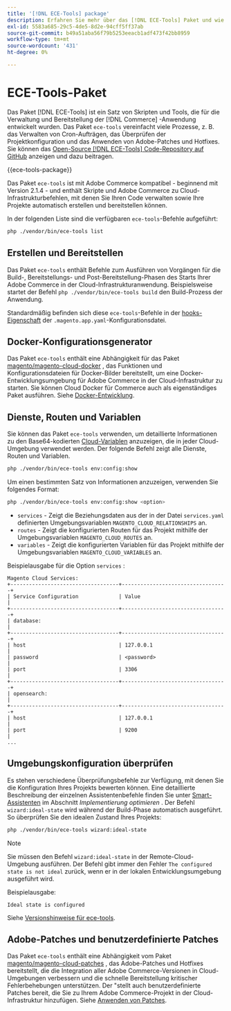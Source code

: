```yaml
---
title: '[!DNL ECE-Tools] package'
description: Erfahren Sie mehr über das [!DNL ECE-Tools] Paket und wie es bei der Verwaltung und Bereitstellung von Adobe Commerce hilft.
exl-id: 5583a685-29c5-4de5-8d2e-94cff5ff37ab
source-git-commit: b49a51aba56f79b5253eeacb1adf473f42bb8959
workflow-type: tm+mt
source-wordcount: '431'
ht-degree: 0%

---
```


# ECE-Tools-Paket

Das Paket [!DNL ECE-Tools] ist ein Satz von Skripten und Tools, die für die Verwaltung und Bereitstellung der [!DNL Commerce] -Anwendung entwickelt wurden. Das Paket `ece-tools` vereinfacht viele Prozesse, z. B. das Verwalten von Cron-Aufträgen, das Überprüfen der Projektkonfiguration und das Anwenden von Adobe-Patches und Hotfixes. Sie können das [Open-Source [!DNL ECE-Tools] Code-Repository auf GitHub][ece-repo] anzeigen und dazu beitragen.

{{ece-tools-package}}

Das Paket `ece-tools` ist mit Adobe Commerce kompatibel - beginnend mit Version 2.1.4 - und enthält Skripte und Adobe Commerce zu Cloud-Infrastrukturbefehlen, mit denen Sie Ihren Code verwalten sowie Ihre Projekte automatisch erstellen und bereitstellen können.

In der folgenden Liste sind die verfügbaren `ece-tools`-Befehle aufgeführt:

```bash
php ./vendor/bin/ece-tools list
```

## Erstellen und Bereitstellen

Das Paket `ece-tools` enthält Befehle zum Ausführen von Vorgängen für die Build-, Bereitstellungs- und Post-Bereitstellung-Phasen des Starts Ihrer Adobe Commerce in der Cloud-Infrastrukturanwendung. Beispielsweise startet der Befehl `php ./vendor/bin/ece-tools build` den Build-Prozess der Anwendung.

Standardmäßig befinden sich diese `ece-tools`-Befehle in der [hooks-Eigenschaft](../application/hooks-property.md) der `.magento.app.yaml`-Konfigurationsdatei.

## Docker-Konfigurationsgenerator

Das Paket `ece-tools` enthält eine Abhängigkeit für das Paket [magento/magento-cloud-docker] , das Funktionen und Konfigurationsdateien für Docker-Bilder bereitstellt, um eine Docker-Entwicklungsumgebung für Adobe Commerce in der Cloud-Infrastruktur zu starten. Sie können Cloud Docker für Commerce auch als eigenständiges Paket ausführen. Siehe [Docker-Entwicklung](../dev-tools/cloud-docker.md).

## Dienste, Routen und Variablen

Sie können das Paket `ece-tools` verwenden, um detaillierte Informationen zu den Base64-kodierten [Cloud-Variablen](../environment/variables-cloud.md) anzuzeigen, die in jeder Cloud-Umgebung verwendet werden. Der folgende Befehl zeigt alle Dienste, Routen und Variablen.

```bash
php ./vendor/bin/ece-tools env:config:show
```

Um einen bestimmten Satz von Informationen anzuzeigen, verwenden Sie folgendes Format:

```bash
php ./vendor/bin/ece-tools env:config:show <option>
```

- `services` - Zeigt die Beziehungsdaten aus der in der Datei `services.yaml` definierten Umgebungsvariablen `MAGENTO_CLOUD_RELATIONSHIPS` an.
- `routes` - Zeigt die konfigurierten Routen für das Projekt mithilfe der Umgebungsvariablen `MAGENTO_CLOUD_ROUTES` an.
- `variables` - Zeigt die konfigurierten Variablen für das Projekt mithilfe der Umgebungsvariablen `MAGENTO_CLOUD_VARIABLES` an.

Beispielausgabe für die Option `services` :

```
Magento Cloud Services:
+-----------------------------------+----------------------------------+
| Service Configuration             | Value                            |
+-----------------------------------+----------------------------------+
| database:                                                            |
+-----------------------------------+----------------------------------+
| host                              | 127.0.0.1                        |
| password                          | <password>                       |
| port                              | 3306                             |
+-----------------------------------+----------------------------------+
| opensearch:                                                          |
+-----------------------------------+----------------------------------+
| host                              | 127.0.0.1                        |
| port                              | 9200                             |
...
```

## Umgebungskonfiguration überprüfen

Es stehen verschiedene Überprüfungsbefehle zur Verfügung, mit denen Sie die Konfiguration Ihres Projekts bewerten können. Eine detaillierte Beschreibung der einzelnen Assistentenbefehle finden Sie unter [Smart-Assistenten](../deploy/smart-wizards.md) im Abschnitt _Implementierung optimieren_ . Der Befehl `wizard:ideal-state` wird während der Build-Phase automatisch ausgeführt. So überprüfen Sie den idealen Zustand Ihres Projekts:

```bash
php ./vendor/bin/ece-tools wizard:ideal-state
```

>[!NOTE]
>
>Sie müssen den Befehl `wizard:ideal-state` in der Remote-Cloud-Umgebung ausführen. Der Befehl gibt immer den Fehler `The configured state is not ideal` zurück, wenn er in der lokalen Entwicklungsumgebung ausgeführt wird.

Beispielausgabe:

```
Ideal state is configured
```

Siehe [Versionshinweise für ece-tools](../release-notes/cloud-tools-suite.md).

## Adobe-Patches und benutzerdefinierte Patches

Das Paket `ece-tools` enthält eine Abhängigkeit vom Paket [magento/magento-cloud-patches] , das Adobe-Patches und Hotfixes bereitstellt, die die Integration aller Adobe Commerce-Versionen in Cloud-Umgebungen verbessern und die schnelle Bereitstellung kritischer Fehlerbehebungen unterstützen. Der &quot;stellt auch benutzerdefinierte Patches bereit, die Sie zu Ihrem Adobe Commerce-Projekt in der Cloud-Infrastruktur hinzufügen. Siehe [Anwenden von Patches](../development/apply-patches.md).

<!-- link definitions -->

[ece-repo]: https://github.com/magento/ece-tools
[magento/magento-cloud-docker]: https://github.com/magento/magento-cloud-docker
[magento/magento-cloud-patches]: https://github.com/magento/magento-cloud-patches
